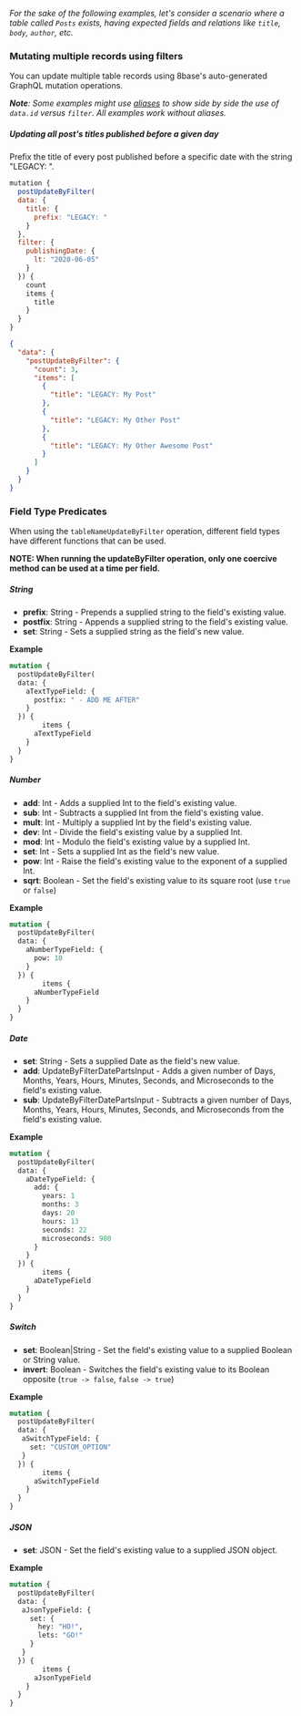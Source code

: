 *For the sake of the following examples, let's consider a scenario where a table called `Posts` exists, having expected fields and relations like `title`, `body`, `author`, etc.*

### Mutating multiple records using filters
You can update multiple table records using 8base's auto-generated GraphQL mutation operations.

***Note**: Some examples might use [aliases](./) to show side by side the use of `data.id` versus `filter`. All examples work without aliases.*

##### Updating all post's titles published before a given day
Prefix the title of every post published before a specific date with the string "LEGACY: ". 

```javascript
mutation {
  postUpdateByFilter(
  data: {
    title: {
      prefix: "LEGACY: "
    }
  },
  filter: {
    publishingDate: {
      lt: "2020-06-05"
    }
  }) {
    count
    items {
      title
    }
  }
}
```

```json
{
  "data": {
    "postUpdateByFilter": {
      "count": 3,
      "items": [
        {
          "title": "LEGACY: My Post"
        },
        {
          "title": "LEGACY: My Other Post"
        },
        {
          "title": "LEGACY: My Other Awesome Post"
        }
      ]
    }
  }
}
```

### Field Type Predicates
When using the `tableNameUpdateByFilter` operation, different field types have different functions that can be used. 

**NOTE: When running the updateByFilter operation, only one coercive method can be used at a time per field.**

##### String
* **prefix**: String - Prepends a supplied string to the field's existing value.
* **postfix**: String - Appends a supplied string to the field's existing value.
* **set**: String - Sets a supplied string as the field's new value.

**Example**
```graphql
mutation {
  postUpdateByFilter(
  data: {
    aTextTypeField: {
      postfix: " - ADD ME AFTER"
    }
  }) {
		items {
      aTextTypeField
    }
  }
}
```

##### Number
* **add**: Int - Adds a supplied Int to the field's existing value.
* **sub**: Int - Subtracts a supplied Int from the field's existing value.
* **mult**: Int - Multiply a supplied Int by the field's existing value.
* **dev**: Int - Divide the field's existing value by a supplied Int.
* **mod**: Int - Modulo the field's existing value by a supplied Int.
* **set**: Int - Sets a supplied Int as the field's new value.
* **pow**: Int - Raise the field's existing value to the exponent of a supplied Int.
* **sqrt**: Boolean - Set the field's existing value to its square root (use `true` or `false`)

**Example**
```graphql
mutation {
  postUpdateByFilter(
  data: {
    aNumberTypeField: {
      pow: 10
    }
  }) {
		items {
      aNumberTypeField
    }
  }
}
```

##### Date
* **set**: String - Sets a supplied Date as the field's new value.
* **add**: UpdateByFilterDatePartsInput - Adds a given number of Days, Months, Years, Hours, Minutes, Seconds, and Microseconds to the field's existing value.
* **sub**: UpdateByFilterDatePartsInput - Subtracts a given number of Days, Months, Years, Hours, Minutes, Seconds, and Microseconds from the field's existing value.

**Example**
```graphql
mutation {
  postUpdateByFilter(
  data: {
    aDateTypeField: {
      add: {
        years: 1
        months: 3
        days: 20
        hours: 13
        seconds: 22
        microseconds: 980
      }
    }
  }) {
		items {
      aDateTypeField
    }
  }
}
```

##### Switch
* **set**: Boolean|String - Set the field's existing value to a supplied Boolean or String value.
* **invert**: Boolean - Switches the field's existing value to its Boolean opposite (`true -> false`, `false -> true`)

**Example**
```graphql
mutation {
  postUpdateByFilter(
  data: {
   aSwitchTypeField: {
     set: "CUSTOM_OPTION" 
   }
  }) {
		items {
      aSwitchTypeField
    }
  }
}
```

##### JSON
* **set**: JSON - Set the field's existing value to a supplied JSON object.

**Example**
```graphql
mutation {
  postUpdateByFilter(
  data: {
   aJsonTypeField: {
     set: {
       hey: "HO!",
       lets: "GO!"
     } 
   }
  }) {
		items {
      aJsonTypeField
    }
  }
}
```